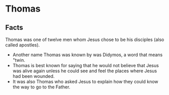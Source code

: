 # Thomas

## Facts

Thomas was one of twelve men whom Jesus chose to be his disciples (also called apostles).

* Another name Thomas was known by was Didymos, a word that means "twin.
* Thomas is best known for saying that he would not believe that Jesus was alive again unless he could see and feel the places where Jesus had been wounded.
* It was also Thomas who asked Jesus to explain how they could know the way to go to the Father.